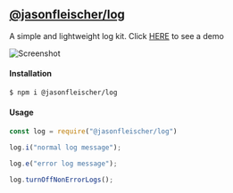 ## [@jasonfleischer/log](https://www.npmjs.com/package/@jasonfleischer/log)

A simple and lightweight log kit. Click [HERE](https://jasonfleischer.github.io/simple-log-kit-demo/) to see a demo

![Screenshot](https://jasonfleischer.github.io/simple-log-kit-demo/screenshot/screen.png "Screenshot")

#### Installation
```bash
$ npm i @jasonfleischer/log
```

#### Usage
``` javascript
const log = require("@jasonfleischer/log")

log.i("normal log message");

log.e("error log message");

log.turnOffNonErrorLogs();
```

